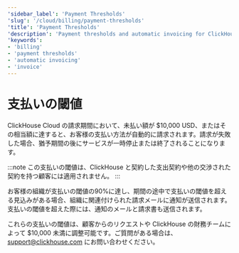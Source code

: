 ```yaml
---
'sidebar_label': 'Payment Thresholds'
'slug': '/cloud/billing/payment-thresholds'
'title': 'Payment Thresholds'
'description': 'Payment thresholds and automatic invoicing for ClickHouse Cloud.'
'keywords':
- 'billing'
- 'payment thresholds'
- 'automatic invoicing'
- 'invoice'
---
```





# 支払いの閾値

ClickHouse Cloud の請求期間において、未払い額が $10,000 USD、またはその相当額に達すると、お客様の支払い方法が自動的に請求されます。請求が失敗した場合、猶予期間の後にサービスが一時停止または終了されることになります。

:::note
この支払いの閾値は、ClickHouse と契約した支出契約や他の交渉された契約を持つ顧客には適用されません。
:::

お客様の組織が支払いの閾値の90%に達し、期間の途中で支払いの閾値を超える見込みがある場合、組織に関連付けられた請求メールに通知が送信されます。支払いの閾値を超えた際には、通知のメールと請求書も送信されます。

これらの支払いの閾値は、顧客からのリクエストや ClickHouse の財務チームによって $10,000 未満に調整可能です。ご質問がある場合は、support@clickhouse.com にお問い合わせください。
